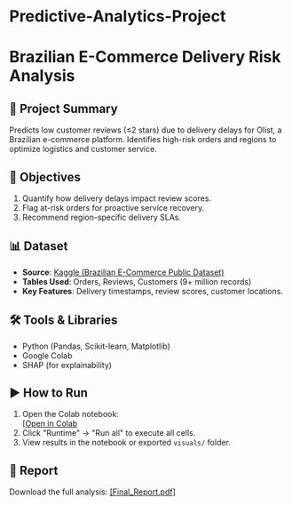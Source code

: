 # Predictive-Analytics-Project
# Brazilian E-Commerce Delivery Risk Analysis

## 📌 Project Summary
Predicts low customer reviews (≤2 stars) due to delivery delays for Olist, a Brazilian e-commerce platform. Identifies high-risk orders and regions to optimize logistics and customer service.

## 🎯 Objectives
1. Quantify how delivery delays impact review scores.
2. Flag at-risk orders for proactive service recovery.
3. Recommend region-specific delivery SLAs.

## 📊 Dataset
- **Source**: [Kaggle (Brazilian E-Commerce Public Dataset)](https://www.kaggle.com/datasets/olistbr/brazilian-ecommerce)
- **Tables Used**: Orders, Reviews, Customers (9+ million records)
- **Key Features**: Delivery timestamps, review scores, customer locations.

## 🛠️ Tools & Libraries
- Python (Pandas, Scikit-learn, Matplotlib)
- Google Colab
- SHAP (for explainability)

## ▶️ How to Run
1. Open the Colab notebook:  
   [[Open in Colab](https://colab.research.google.com/drive/1iLXfS8mxc033kyJis6-x7P1kGi-dIrXI#scrollTo=0vqtZa7q37nn)
2. Click "Runtime" → "Run all" to execute all cells.
3. View results in the notebook or exported `visuals/` folder.

## 📄 Report
Download the full analysis: [[Final_Report.pdf]]([url](https://docs.google.com/document/d/1F94rB9wyQpFZnRUijR9Xw5np7O_bkDhJKj95aR9t9Wc/edit?usp=sharing))
